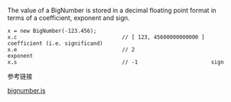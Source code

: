 

The value of a BigNumber is stored in a decimal floating point format in terms of a coefficient, exponent and sign.

	x = new BigNumber(-123.456);
	x.c                                 // [ 123, 45600000000000 ]  coefficient (i.e. significand)
	x.e                                 // 2                        exponent
	x.s                                 // -1                       sign


参考链接

[bignumber.js](http://www.bootcdn.cn/bignumber.js/readme/)